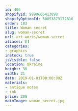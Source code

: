 ```yaml
---
id: 406
shopifyId: 9999666413898
shopifyOptionId: 50053873172810
order: 183
title: Woman secret
slug: woman-secret
url: art-works/woman-secret
aliases: []
categories:
- graphics
inStock: true
isVisible: false
location: Ukraine
height: 30
width: 21
date: 2019-01-01T00:00:00Z
materials:
- antique notes
- ink
price: 200
mainImage: woman_secret.jpg
---
```

